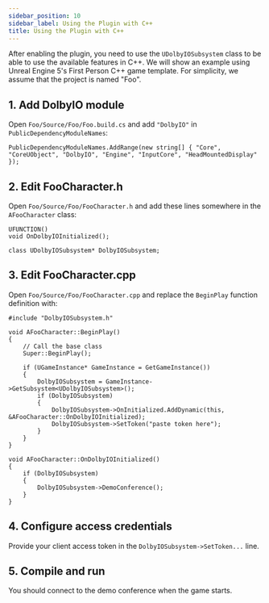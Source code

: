 ```yaml
---
sidebar_position: 10
sidebar_label: Using the Plugin with C++
title: Using the Plugin with C++
---
```


After enabling the plugin, you need to use the `UDolbyIOSubsystem` class to be able to use the available features in C++. We will show an example using Unreal Engine 5's First Person C++ game template. For simplicity, we assume that the project is named "Foo".

## 1. Add DolbyIO module
Open `Foo/Source/Foo/Foo.build.cs` and add `"DolbyIO"` in `PublicDependencyModuleNames`:
```
PublicDependencyModuleNames.AddRange(new string[] { "Core", "CoreUObject", "DolbyIO", "Engine", "InputCore", "HeadMountedDisplay" });
```

## 2. Edit FooCharacter.h
Open `Foo/Source/Foo/FooCharacter.h` and add these lines somewhere in the `AFooCharacter` class:
```
UFUNCTION()
void OnDolbyIOInitialized();

class UDolbyIOSubsystem* DolbyIOSubsystem;
```

## 3. Edit FooCharacter.cpp
Open `Foo/Source/Foo/FooCharacter.cpp` and replace the `BeginPlay` function definition with:
```
#include "DolbyIOSubsystem.h"

void AFooCharacter::BeginPlay()
{
	// Call the base class  
	Super::BeginPlay();

	if (UGameInstance* GameInstance = GetGameInstance())
	{
		DolbyIOSubsystem = GameInstance->GetSubsystem<UDolbyIOSubsystem>();
		if (DolbyIOSubsystem)
		{
			DolbyIOSubsystem->OnInitialized.AddDynamic(this, &AFooCharacter::OnDolbyIOInitialized);
			DolbyIOSubsystem->SetToken("paste token here");
		}
	}
}

void AFooCharacter::OnDolbyIOInitialized()
{
	if (DolbyIOSubsystem)
	{
		DolbyIOSubsystem->DemoConference();
	}
}
```

## 4. Configure access credentials
Provide your client access token in the `DolbyIOSubsystem->SetToken...` line.

## 5. Compile and run
You should connect to the demo conference when the game starts.
